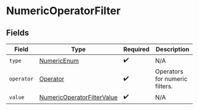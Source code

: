 # NumericOperatorFilter


## Fields

| Field                                                                               | Type                                                                                | Required                                                                            | Description                                                                         |
| ----------------------------------------------------------------------------------- | ----------------------------------------------------------------------------------- | ----------------------------------------------------------------------------------- | ----------------------------------------------------------------------------------- |
| `type`                                                                              | [NumericEnum](../../models/components/NumericEnum.md)                               | :heavy_check_mark:                                                                  | N/A                                                                                 |
| `operator`                                                                          | [Operator](../../models/components/Operator.md)                                     | :heavy_check_mark:                                                                  | Operators for numeric filters.                                                      |
| `value`                                                                             | [NumericOperatorFilterValue](../../models/components/NumericOperatorFilterValue.md) | :heavy_check_mark:                                                                  | N/A                                                                                 |